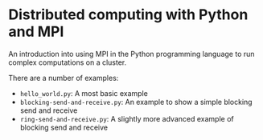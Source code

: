 # Distributed computing with Python and MPI

An introduction into using MPI in the Python programming language to run complex computations on a cluster.

There are a number of examples:

- ``hello_world.py``: A most basic example
- ``blocking-send-and-receive.py``: An example to show a simple blocking send and receive
- ``ring-send-and-receive.py``: A slightly more advanced example of blocking send and receive



